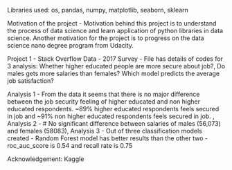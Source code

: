 Libraries used: os, pandas, numpy, matplotlib, seaborn, sklearn

Motivation of the project - Motivation behind this project is to understand the process of data science and learn application of python libraries in data science. Another motivation for the project is to progress on the data science nano degree program from Udacity.

Project 1 - Stack Overflow Data - 2017 Survey - File has details of codes for 3 analysis: Whether higher educated people are more secure about job?, Do males gets more salaries than females? Which model predicts the average job satisfaction?

Analysis 1 - From the data it seems that there is no major difference between the job security feeling of higher educated and non higher educated respondents. ~89% higher educated respondents feels secured in job and ~91% non higher educated respondents feels secured in job. , Analysis 2 - # No significant difference between salaries of males (56,073) and females (58083), Analysis 3 - Out of three classification models created - Random Forest model has better results than the other two - roc_auc_score is 0.54 and recall rate is 0.75

Acknowledgement: Kaggle
